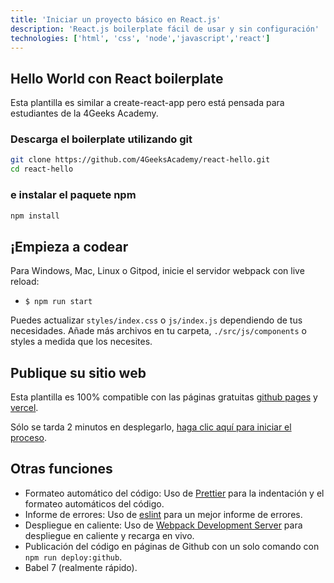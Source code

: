 ```yaml
---
title: 'Iniciar un proyecto básico en React.js'
description: 'React.js boilerplate fácil de usar y sin configuración'
technologies: ['html', 'css', 'node','javascript','react']
---
```


## Hello World con React boilerplate

Esta plantilla es similar a create-react-app pero está pensada para estudiantes de la 4Geeks Academy.

### Descarga el boilerplate utilizando git

```bash
git clone https://github.com/4GeeksAcademy/react-hello.git
cd react-hello
```

### e instalar el paquete npm

```bash
npm install
```

## ¡Empieza a codear

Para Windows, Mac, Linux o Gitpod, inicie el servidor webpack con live reload:

- `$ npm run start`

Puedes actualizar `styles/index.css` o `js/index.js` dependiendo de tus necesidades. Añade más archivos en tu carpeta, `./src/js/components` o styles a medida que los necesites.

## Publique su sitio web

Esta plantilla es 100% compatible con las páginas gratuitas [github pages](https://pages.github.com/) y [vercel](https://vercel.com/).

Sólo se tarda 2 minutos en desplegarlo, [haga clic aquí para iniciar el proceso](https://github.com/4GeeksAcademy/react-hello/blob/master/docs/DEPLOY.md).

## Otras funciones

- Formateo automático del código: Uso de [Prettier](https://prettier.io/) para la indentación y el formateo automáticos del código.
- Informe de errores: Uso de [eslint](https://eslint.org/) para un mejor informe de errores.
- Despliegue en caliente: Uso de [Webpack Development Server](https://webpack.js.org/configuration/dev-server/) para despliegue en caliente y recarga en vivo.
- Publicación del código en páginas de Github con un solo comando con `npm run deploy:github`.
- Babel 7 (realmente rápido).
